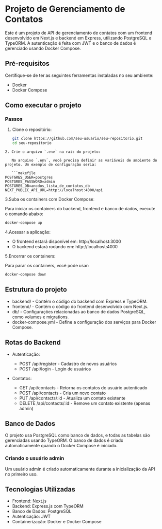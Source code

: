 # Projeto de Gerenciamento de Contatos

Este é um projeto de API de gerenciamento de contatos com um frontend desenvolvido em Next.js e backend em Express, utilizando PostgreSQL e TypeORM. A autenticação é feita com JWT e o banco de dados é gerenciado usando Docker Compose.

## Pré-requisitos

Certifique-se de ter as seguintes ferramentas instaladas no seu ambiente:

- Docker
- Docker Compose

## Como executar o projeto

### Passos

1. Clone o repositório:

   ```bash
   git clone https://github.com/seu-usuario/seu-repositorio.git
   cd seu-repositorio
```
2. Crie o arquivo `.env` na raiz do projeto:

   No arquivo `.env`, você precisa definir as variáveis de ambiente do projeto. Um exemplo de configuração seria:

   ```makefile
POSTGRES_USER=postgres
POSTGRES_PASSWORD=admin
POSTGRES_DB=anodos_lista_de_contatos_db
NEXT_PUBLIC_API_URL=http://localhost:4000/api
   ```
   
3.Suba os containers com Docker Compose:

Para iniciar os containers do backend, frontend e banco de dados, execute o comando abaixo:

```bash
docker-compose up
```

4.Acessar a aplicação:
- O frontend estará disponível em: http://localhost:3000
- O backend estará rodando em: http://localhost:4000

5.Encerrar os containers:

Para parar os containers, você pode usar:

```bash
docker-compose down
```

## Estrutura do projeto
- backend/ - Contém o código do backend com Express e TypeORM.
- frontend/ - Contém o código do frontend desenvolvido com Next.js.
- db/ - Configurações relacionadas ao banco de dados PostgreSQL, como volumes e migrations.
- docker-compose.yml - Define a configuração dos serviços para Docker Compose.

## Rotas do Backend

- Autenticação:

    - POST /api/register - Cadastro de novos usuários
    - POST /api/login - Login de usuários
- Contatos:
    - GET /api/contacts - Retorna os contatos do usuário autenticado
    - POST /api/contacts - Cria um novo contato
    - PUT /api/contacts/:id - Atualiza um contato existente
    - DELETE /api/contacts/:id - Remove um contato existente (apenas admin)

## Banco de Dados
O projeto usa PostgreSQL como banco de dados, e todas as tabelas são gerenciadas usando TypeORM. O banco de dados é criado automaticamente quando o Docker Compose é iniciado.

### Criando o usuário admin
Um usuário admin é criado automaticamente durante a inicialização da API no primeiro uso.

## Tecnologias Utilizadas
- Frontend: Next.js
- Backend: Express.js com TypeORM
- Banco de Dados: PostgreSQL
- Autenticação: JWT
- Containerização: Docker e Docker Compose
